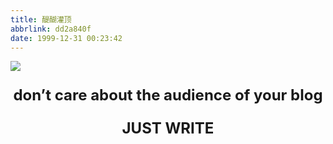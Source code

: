 ```yaml
---
title: 醍醐灌顶
abbrlink: dd2a840f
date: 1999-12-31 00:23:42
---
```


![](../../../../images/lalala.jpg)

<div align="center">

<font size="5">

 **don’t care about the audience of your blog**

 **JUST WRITE**

</font>
</div>
